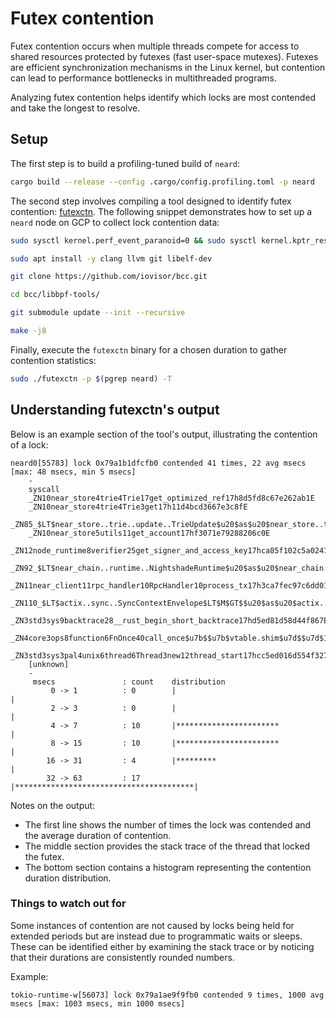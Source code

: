 <!-- cspell:words Futex futexes futexctn kptr libelf libbpf pgrep futexctn's msecs vtable -->
# Futex contention

Futex contention occurs when multiple threads compete for access to shared resources protected by futexes (fast user-space mutexes). Futexes are efficient synchronization mechanisms in the Linux kernel, but contention can lead to performance bottlenecks in multithreaded programs.

Analyzing futex contention helps identify which locks are most contended and take the longest to resolve.

## Setup

The first step is to build a profiling-tuned build of `neard`:

```sh
cargo build --release --config .cargo/config.profiling.toml -p neard
```

The second step involves compiling a tool designed to identify futex contention: [futexctn](https://github.com/iovisor/bcc/blob/master/libbpf-tools/futexctn.c). The following snippet demonstrates how to set up a `neard` node on GCP to collect lock contention data:

```sh
sudo sysctl kernel.perf_event_paranoid=0 && sudo sysctl kernel.kptr_restrict=0

sudo apt install -y clang llvm git libelf-dev

git clone https://github.com/iovisor/bcc.git

cd bcc/libbpf-tools/

git submodule update --init --recursive

make -j8
```

Finally, execute the `futexctn` binary for a chosen duration to gather contention statistics:

```sh
sudo ./futexctn -p $(pgrep neard) -T
```

## Understanding futexctn's output

Below is an example section of the tool's output, illustrating the contention of a lock:

```text
neard0[55783] lock 0x79a1b1dfcfb0 contended 41 times, 22 avg msecs [max: 48 msecs, min 5 msecs]
    -
    syscall
    _ZN10near_store4trie4Trie17get_optimized_ref17h8d5fd8c67e262ab1E
    _ZN10near_store4trie4Trie3get17h11d4bcd3667e3c8fE
    _ZN85_$LT$near_store..trie..update..TrieUpdate$u20$as$u20$near_store..trie..TrieAccess$GT$3get17h041c58f313ed6d6cE
    _ZN10near_store5utils11get_account17hf3071e79288206c0E
    _ZN12node_runtime8verifier25get_signer_and_access_key17hca85f102c5a0241bE
    _ZN92_$LT$near_chain..runtime..NightshadeRuntime$u20$as$u20$near_chain..types..RuntimeAdapter$GT$24can_verify_and_charge_tx17hb1907151d54f3c6bE
    _ZN11near_client11rpc_handler10RpcHandler10process_tx17h3ca7fec97c6dd01eE
    _ZN110_$LT$actix..sync..SyncContextEnvelope$LT$M$GT$$u20$as$u20$actix..address..envelope..EnvelopeProxy$LT$A$GT$$GT$6handle17h0f78e99e6ce63395E
    _ZN3std3sys9backtrace28__rust_begin_short_backtrace17hd5ed81d58d44f867E
    _ZN4core3ops8function6FnOnce40call_once$u7b$$u7b$vtable.shim$u7d$$u7d$17hc18f360a04c1b975E
    _ZN3std3sys3pal4unix6thread6Thread3new12thread_start17hcc5ed016d554f327E
    [unknown]
    -
     msecs               : count    distribution
         0 -> 1          : 0        |                                        |
         2 -> 3          : 0        |                                        |
         4 -> 7          : 10       |***********************                 |
         8 -> 15         : 10       |***********************                 |
        16 -> 31         : 4        |*********                               |
        32 -> 63         : 17       |****************************************|
```

Notes on the output:

- The first line shows the number of times the lock was contended and the average duration of contention.
- The middle section provides the stack trace of the thread that locked the futex.
- The bottom section contains a histogram representing the contention duration distribution.

### Things to watch out for

Some instances of contention are not caused by locks being held for extended periods but are instead due to programmatic waits or sleeps. These can be identified either by examining the stack trace or by noticing that their durations are consistently rounded numbers.

Example:

```text
tokio-runtime-w[56073] lock 0x79a1ae9f9fb0 contended 9 times, 1000 avg msecs [max: 1003 msecs, min 1000 msecs]
```
